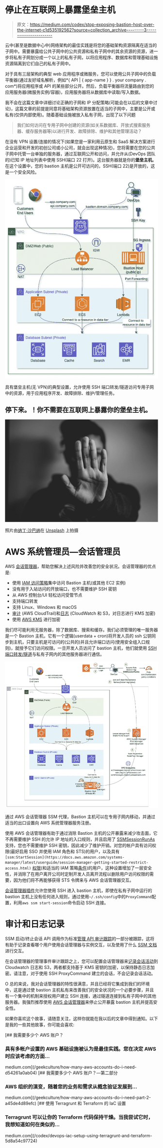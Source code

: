 # 停止在互联网上暴露堡垒主机

> 原文：<https://medium.com/codex/stop-exposing-bastion-host-over-the-internet-c1d535192562?source=collection_archive---------3----------------------->

云中(甚至是数据中心中)网络架构的最佳实践是将您的基础架构资源隔离在适当的子网中。需要暴露给公共子网中的公共资源和私有子网中的其余资源的资源，进一步将私有子网划分成一个以上的私有子网，以将应用程序、数据库和管理基础设施资源隔离到它们自己的私有子网中。

对于具有三层架构的典型 web 应用程序或微服务，您可以使用公共子网中的负载平衡器(通过友好域名解析，例如*{ API | { app-name } } . your company . com*)将应用程序或 API 的某些部分公开。然后，负载平衡器将流量路由到您的应用服务器(微服务实例/容器)，应用服务器将从数据库中读取/写入数据。

我不会在这篇文章中详细讨论正确的子网和 IP 分配策略(可能会在以后的文章中讨论)，这篇文章的前提是同意将基础架构资源放置在适当的子网中，主要是公开或私有(仅供内部使用)。随着基础设施被放入私有子网，出现了以下问题

> 我们如何访问在专用子网中创建的资源(如关系数据库、开放式搜索服务器、缓存服务器等)以进行开发、故障排除、维护和其他管理活动？

在没有 VPN 设置/连接的情况下(如果您是一家利用云原生和 SaaS 解决方案进行企业运营和开发的初创公司或小公司，就会出现这种情况)，您将需要在您的公共子网中托管一台单独的服务器，通过互联网公开和访问，并允许从(DevOps 团队的)已知 IP 地址列表中使用 SSH(端口 22 打开)。这台服务器就是你的**堡垒主机**。在这个设置中，您的 bastion 主机是公开可访问的，SSH(端口 22)是开放的，这是一个安全风险。

![](img/5dbedd5ec71cfbb77d91ea399e3c68d5.png)

具有堡垒主机(无 VPN)的典型设置，允许使用 SSH 端口转发/隧道访问专用子网中的资源，用于应用程序开发、故障排除、维护/管理任务。

## 停下来。！你不需要在互联网上暴露你的堡垒主机。

![](img/9f2b999ff0b604d3623393abbabc42e0.png)

照片由[纳丁·沙巴纳](https://unsplash.com/@nadineshaabana?utm_source=medium&utm_medium=referral)在 [Unsplash](https://unsplash.com?utm_source=medium&utm_medium=referral) 上拍摄

# AWS 系统管理员—会话管理员

AWS [会话管理器](https://docs.aws.amazon.com/systems-manager/latest/userguide/session-manager.html)，帮助您解决上述风险并改善您的安全状况。会话管理器的优点是:

*   使用 [IAM 访问策略](https://docs.aws.amazon.com/systems-manager/latest/userguide/getting-started-restrict-access-quickstart.html#restrict-access-quickstart-end-user)集中访问 Bastion 主机(或其他 EC2 实例)
*   没有用于入站访问的开放端口，也不需要维护 SSH 密钥
*   从 AWS 控制台/UI 轻松访问受管节点
*   支持端口转发
*   支持 Linux、Windows 和 macOS
*   [审计](https://docs.aws.amazon.com/systems-manager/latest/userguide/session-manager-auditing.html) (AWS CloudTrail)和[日志](https://docs.aws.amazon.com/systems-manager/latest/userguide/session-manager-logging.html) (CloudWatch 和 S3，对日志进行 KMS 加密)
*   使用 [AWS KMS](https://docs.aws.amazon.com/systems-manager/latest/userguide/session-preferences-enable-encryption.html) 进行加密

我们尽可能利用无服务器，除了数据库、搜索和缓存。我们必须管理的唯一服务器是一个 Bastion 主机，它有一个逻辑(userdata + cron)将开发人员的 ssh 公钥同步到主机，只要主机是可访问的(公共的)并且允许端口访问(使用安全组入口规则)，就授予它们访问权限。一旦开发人员访问了 bastion 主机，他们就使用 [SSH 端口转发/隧道](https://www.ssh.com/academy/ssh/tunneling/example)与私有子网内的其他服务器进行通信。

![](img/8ce938ddfa31c4f3a41577d7242f01bd.png)

通过 AWS 会话管理器 SSM 代理，Bastion 主机可以在专用子网内移动，并通过适当的出口设置向 AWS 系统管理器服务注册。

使用 AWS 会话管理器有助于通过消除 Bastion 主机的公开暴露来减少攻击面，它不再需要维护 SSH 的允许 IP 地址的入口规则，并且启用了 [SSMSessionRunAs](https://docs.aws.amazon.com/systems-manager/latest/userguide/session-preferences-run-as.html) 支持，您也不需要维护 SSH 密钥，因此减少了维护开销。对您的帐户具有访问权限(最好启用 SSO 并使用 IAM 角色和 STS)的用户，以及具有`[ssm:StartSession](https://docs.aws.amazon.com/systems-manager/latest/userguide/session-manager-getting-started-restrict-access.html)` [权限](https://docs.aws.amazon.com/systems-manager/latest/userguide/session-manager-getting-started-restrict-access.html)(和适当的 IAM 策略[条件](https://docs.aws.amazon.com/systems-manager/latest/userguide/getting-started-restrict-access-examples.html#restrict-access-example-instance-tags))的用户，这种设置增加了一层安全性，并消除了在用户离开公司时定制开发人员离开流程以删除用户访问权限的需要，因为他们将不再能够获得 STS 令牌来与 AWS 会话管理器交互。

[会话管理器插件](https://docs.aws.amazon.com/systems-manager/latest/userguide/session-manager-working-with-install-plugin.html)允许您使用 SSH 进入 bastion 主机，即使在私有子网中运行的 bastion 主机上没有任何进入规则，通过使用`~/.ssh/config`中的`ProxyCommand`配置，利用`aws ssm start-session`命令启动 SSH 连接。

# 审计和日志记录

SSM 启动/终止会话 API 调用作为标准[管理 API 审计跟踪](https://docs.aws.amazon.com/systems-manager/latest/userguide/session-manager-auditing.html)的一部分被跟踪，这将有助于记录查看哪个用户使用会话管理器与实例交互，以及使用了什么 [SSM 文档](https://docs.aws.amazon.com/systems-manager/latest/userguide/sysman-ssm-docs.html)进行交互。

在会话管理器的管理事件审计跟踪之上，您可以配置会话管理器来[记录会话活动](https://docs.aws.amazon.com/systems-manager/latest/userguide/session-manager-logging.html)到 Cloudwatch 日志和 S3，两者都支持基于 KMS 密钥的加密，以保持静态日志加密。请注意，对于使用 SSH ProxyCommand 建立的会话，不会记录会话活动。

O 总的来说，我对会话管理器的特性很满意，并且已经将它集成到我们的环境中，这是通过使 bastion 主机私有来改善我们的安全状况的一个必要步骤，并且有一个集中的机制来授权用户建立 SSH 连接，通过隧道连接到私有子网中的其他服务器。我强烈推荐使用 [AWS 会话管理器](https://docs.aws.amazon.com/systems-manager/latest/userguide/session-manager.html)来停止公开暴露 bastion 主机并提高安全性。

如果你喜欢这个故事，请随意关注，这样你就能在我以后的文章中得到通知。以下是我的一些其他故事，你可能会喜欢:

[](/geekculture/how-many-aws-accounts-do-i-need-d54261a0ab04) [## 我需要多少个 AWS 账户？

### 具有多帐户设置的 AWS 基础设施被认为是最佳实践。您在决定 AWS 时应该考虑的方面…

medium.com](/geekculture/how-many-aws-accounts-do-i-need-d54261a0ab04) [](/geekculture/how-many-aws-accounts-do-i-need-part-2-a45de4d89efc) [## 我需要多少个 AWS 账户？—第二部分

### AWS 组织的演变，随着您的业务和需求从概念验证发展到…

medium.com](/geekculture/how-many-aws-accounts-do-i-need-part-2-a45de4d89efc) [](/codex/devops-iac-setup-using-terragrunt-and-terraform-5d8a54c97724) [## 使用 Terragrunt 和 Terraform 的 IaC 设置

### Terragrunt 可以让你的 Terraform 代码保持干燥。当我尝试它时，我想知道如何在类似的…

medium.com](/codex/devops-iac-setup-using-terragrunt-and-terraform-5d8a54c97724)